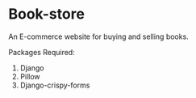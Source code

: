 # Book-store

An E-commerce website for buying and selling books.

Packages Required:

1. Django
2. Pillow
3. Django-crispy-forms
